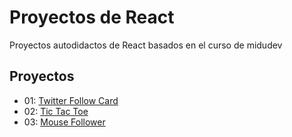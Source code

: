 # Proyectos de React

Proyectos autodidactos de React basados en el curso de midudev

## Proyectos

- 01: [Twitter Follow Card](https://github.com/siemeris/proyectos-react/tree/main/01-twitter-card)
- 02: [Tic Tac Toe](/02-tic-tac-toe/)
- 03: [Mouse Follower](/03-mouse-follower)
